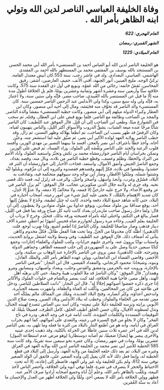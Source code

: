 <h1 dir="rtl">وفاة الخليفة العباسي الناصر لدين الله وتولي ابنه الظاهر بأمر الله .</h1>

<h5 dir="rtl">العام الهجري:  622

الشهر القمري: رمضان

العام الميلادي: 1225</h5>

<p dir="rtl">هو الخليفة الناصر لدين الله أبو العباس أحمد بن المستضيء بأمر الله أبي محمد الحسن بن المستنجد بالله يوسف بن المقتفي محمد بن المستظهر بالله أحمد بن المقتدي الهاشمي، العباسي، البغدادي. ولد في عاشر رجب، سنة 553.كان أبيض معتدل القامة، تركيَّ الوجه، مليح العينين، أنور الجبهة، أقنى الأنف، خفيف العارضين، أشقر، رقيق المحاسن، نَقشُ خاتمه: رجائي من الله عَفوُه. وبويع في أول ذي القعدة سنة 575، وكانت خلافته ستًّا وأربعين سنة وعشرة أشهر وثمانية وعشرين يومًا، فلم يلِ الخلافةَ أطولَ مدة منه إلَّا ما قيل عن المستنصر بالله العُبيدي، صاحب مصر، فإنَّه ولي ستين سنة، ولا اعتبارَ به، فإنَّه ولي وله سبع سنين، وكذا ولي الأندلس عبد الرحمن الناصر خمسين سنة. كان المستضيء والد الناصر قد تخوَّف منه فحَبَسَه، ومال إلى أخيه أبي منصور، وكان ابن العطار وكبراء الدولة ميلهم إلى أبي منصور، وكانت حظية المستضيء بنفشا والدة الناصر, والمجد بن الصاحب وطائفة مع الناصر، فلما بويع قبض على ابن العطار، وقتله, ثم سحب في الشوارع ميتًا، وطغى ابن الصاحب إلى أن قُتِل. قال الموفق عبد اللطيف: كان الناصر شابًّا مرحًا عنده ميعة الشباب، يشقُّ الدروب والأسواق أكثر الليل، والناس يتهيبون لقياه، وكان الرفضُ قد ظهر بسبب ابن الصاحب، ثم انطفأ بهلاكه وظهر التسنن، ثم زال, وقد خطب الناصر بولاية العهد لولده الأكبر أبي نصر، ثم ضيَّق عليه لما استشعر منه، وعيَّن أخاه، وأخذ خطًّا باعتراف أبي نصر بالعجز، أفسد ما بينهما النصير بن مهدي الوزير، وأفسد قلوب الرعية والجند على الناصر وبَغَّضَه إلى الملوك، وزاد الفساد، ثم قبض على الوزير، وتمكن بخراسان أيام الناصر خوارزمشاه محمد بن تكش وتجبَّرَ واستعبد الملوك وأباد الأمم من الترك والخطا، وظلم وعسف، وقطع خطبة الناصر من بلاده، ونال منه، وقصد بغداد، وجمع الناصرُ الجيش وأنفق الأموال، واستعد، فجاءت الأخبار إلى خوارزمشاه أن التتر قد حشدوا، وطمعوا في بلاده، فكرَّ إليهم وقصدهم فقصدوه وكثروه إلى أن مزَّقوه، وبلبلوا لبَّه وشتتوا شمله، وملكوا الأقطار، وصار أين توجَّه وجد سيوفَهم متحكمة فيه، وتقاذفت به البلاد، فشَرَّق وغرب، وأنجدَ وأسهَل، وأصحَرَ وأجبَلَ، والرعب قد زلزل لبه، فعند ذلك قضى نحبه. وقد جرى له ولابنه جلال الدين منكوبرتي عجائب. قال الموفق: "لم يزل الناصر في عز وقمع الأعداء، ولا خرج عليه خارجيٌّ إلا قمعه، ولا مخالفٌ إلا دمغه، ولا عدوٌّ إلا خُذِل، كان شديد الاهتمام بالمُلك، لا يخفى عليه كبيرُ شيء من أمور رعيته، أصحاب أخباره في البلاد، حتى كأنه شاهد جميعَ البلاد دفعة واحدة، كانت له حِيَل لطيفة، وخُدَع لا يفطِنُ إليها أحد، يوقع صداقةً بين ملوك متعادين، ويوقع عداوةً بين ملوك متوادين ولا يفطِنون. إلى أن قال: ولما دخل رسولُ صاحب مازندران بغداد كانت تأتيه كل صباح ورقة بما فعل في الليل، فصار يبالغ في التكتم، واختلى ليلة بامرأة فصبحته ورقة بذلك، فتحيَّرَ، وخرج لا يرتاب أن الخليفة يعلم الغيب, وجاءه مرة رسول لخوارزم شاه فحبس أشهرًا ثم أعطي عشرة آلاف دينار فذهب وصار مناصحًا للخليفة. وكان الناصرُ إذا أطعم أشبع، وإذا ضرب أوجع. قلت (الذهبي): أظنُّه كان مخدومًا من الجنِّ, وما تحت هذا الفعل طائلٌ، فكلُّ مخدوم وكاهن يتأتى له أضعاف ذلك. قال الموفق عبد اللطيف: وفي وسط ولايته اشتغل بروايةِ الحديث، واستناب نوابًا يروونَ عنه، وأجرى عليهم جراياتٍ، وكتب للملوك والعلماء إجازات، وجمع كتابًا سبعين حديثًا وصل على يد السهروردي إلى حلب فسمعه الظاهر، وجماهير الدولة وشرحته. قلت (الذهبي): ممن يروي عن الناصر بالإجازة عبد الوهاب بن سكينة، وابن الأخضر، وقاضي القضاة ابن الدامغاني، وولي عهده الظاهر بأمر الله, والملك العادل، وبنوه، وشيخانا: محمود الزنجاني، والمقداد القيسي. قال ابن النجار: "شرفني الناصر بالإجازة، ورويت عنه بالحرمين ودمشق والقدس وحلب، وبغداد وأصبهان، ونيسابور ومرو وهمذان", قال الموفق: "وكان الناصرُ قد ملأ القلوب هيبةً وخيفةً، حتى كان يرهبُه أهل الهند، وأهل مصر، فأحيا هيبة الخلافة، لقد كنت بمصر وبالشام في خلوات الملوك والأكابر إذا جرى ذكره خفضوا أصواتَهم إجلالًا له". قال ابن النجار: "دانت السلاطين للناصر، ودخل في طاعتِه مَن كان من المخالفين، وذُلِّلت له العتاة والطغاة، وانقهرت بسيفه الجبابرة، واندحض أعداؤه، وكثُر أنصاره، وفتح البلاد العديدة، ومَلَك من الممالك مالم يملكْه أحد ممن تقدمه من الخلفاء والملوك، وخطب له ببلاد الأندلس وبلاد الصين, وبعث صلاح الدين الأيوبي برايته وترسه للخليفة دليلًا على تبعيته- وكان أسد بني العباس تتصدع لهيبته الجبال، وتذل لسطوته الأقيال، وكان حسن الخلق أطيف الخلق، كامل الظرف، فصيحًا بليغًا، له التوقيعات المسددة والكلمات المؤيدة، كانت أيامه غرة في وجه الدهر، ودرة في تاج الفخر" وكان لا يخلو من قبح السيرة في رعيته، والتعدي على أموالهم، كما اتهم بخراب العراق في أيامه، وأنه هو من أطمع التتار بالبلاد من كثرة ما فعله وما تلهى به، بقي الناصر لدين الله في آخر عمره ثلاث سنين عاطلًا عن الحركة بالكلية، وقد ذهبت إحدى عينيه والأخرى يبصر بها إبصارًا ضعيفًا، ثم أصابه دوسنطاريا (وهو مرض عدم استطاعة التبول) عشرين يومًا، ومات في شهر رمضان، وكان عمره نحو سبعين سنة تقريبًا، وقد كانت سنة 585 الخطبة للأمير أبي نصر محمد بن الخليفة الناصر لدين الله بولاية العهد في العراق وغيره من البلاد، ثم بعد ذلك خلعه الخليفةُ من ولاية العهد، وأرسل إلى البلاد في قطعِ الخطبة له، وإنما فعل ذلك لأنه كان يميل إلى ولَدِه الصغير علي، فاتفق أن الولد الصغير توفي سنة 612، ولم يكن للخليفة ولد غير ولي العهد، فاضطر إلى إعادته، إلا أنه تحت الاحتياط والحجر لا يتصرف في شيءٍ، فلما توفي أبوه وليَ الخلافة، وأحضر الناس لأخذ البيعة، وتلقَّب بالظاهر بأمر الله، وعلم أنَّ أباه وجميع أصحابه أرادوا صرفَ الأمر عنه، فظهر وولي الخلافة بأمر الله لا بسعي أحدٍ، ولَمَّا ولي الخلافة أظهر من العدل والإحسان ما أعاد به سنَّة العُمَرين.</p></br>
